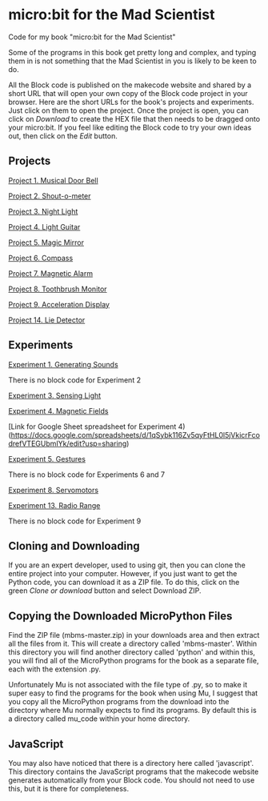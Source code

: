 # micro:bit for the Mad Scientist

Code for my book "micro:bit for the Mad Scientist"

Some of the programs in this book get pretty long and complex, and typing them in is not something that the Mad Scientist in you is likely to be keen to do. 

All the Block code is published on the makecode website and shared by a short URL that will open your own copy of the Block code project in your browser. Here are the short URLs for the book's projects and experiments. Just click on them to open the project. Once the project is open, you can click on _Download_ to create the HEX file that then needs to be dragged onto your micro:bit. If you feel like editing the Block code to try your own ideas out, then click on the _Edit_ button.

## Projects

[Project 1. Musical Door Bell](https://makecode.microbit.org/_bo6T1f286Kos)

[Project 2. Shout-o-meter](https://makecode.microbit.org/_0drcfrM7kUE6)

[Project 3. Night Light](https://makecode.microbit.org/_Tf4E9w3xb0sU)

[Project 4. Light Guitar](https://makecode.microbit.org/_HxdFekC57XkA)

[Project 5. Magic Mirror](https://makecode.microbit.org/_ERbTiwTzY0zu)

[Project 6. Compass](https://makecode.microbit.org/_YKE4j3io9Wxu)

[Project 7. Magnetic Alarm](https://makecode.microbit.org/_Fab659PCW4VL)

[Project 8. Toothbrush Monitor](https://makecode.microbit.org/_Dh7VJw3Hz1Wx)

[Project 9. Acceleration Display](https://makecode.microbit.org/_Vu8cdtPzpbrq)

[Project 14. Lie Detector](https://makecode.microbit.org/_Evx91c7wP0ca)





## Experiments

[Experiment 1. Generating Sounds](https://makecode.microbit.org/_eerYohUaWVqp)

There is no block code for Experiment 2

[Experiment 3. Sensing Light](https://makecode.microbit.org/_WzAc3vfXcKg1) 

[Experiment 4. Magnetic Fields](https://makecode.microbit.org/_hDq1oUCTaR7F) 

[Link for Google Sheet spreadsheet for Experiment 4)(https://docs.google.com/spreadsheets/d/1qSybk116Zv5qyFtHL0l5jVkicrFcodrefVTEGUbmIYk/edit?usp=sharing)


[Experiment 5. Gestures](https://makecode.microbit.org/_hX3Cx5AFm2X7)

There is no block code for Experiments 6 and 7

[Experiment 8. Servomotors](https://makecode.microbit.org/_RsRRuvUH89kL)

[Experiment 13. Radio Range](https://makecode.microbit.org/_ED6Rw8KL8hro)


There is no block code for Experiment 9


## Cloning and Downloading 

If you are an expert developer, used to using git, then you can clone the entire project into your computer. However, if you just want to get the Python code, you can download it as a ZIP file. To do this, click on the green _Clone or download_ button and select Download ZIP.


## Copying the Downloaded MicroPython Files

Find the ZIP file (mbms-master.zip) in your downloads area and then extract all the files from it. This will create a directory called 'mbms-master'. Within this directory you will find another directory called 'python' and within this, you will find all of the MicroPython programs for the book as a separate file, each with the extension .py.

Unfortunately Mu is not associated with the file type of .py, so to make it super easy to find the programs for the book when using Mu, I suggest that you copy all the MicroPython programs from the download into the directory where Mu normally expects to find its programs. By default this is a directory called mu_code within your home directory.


## JavaScript

You may also have noticed that there is a directory here called 'javascript'. This directory contains the JavaScript programs that the makecode website generates automatically from your Block code. You should not need to use this, but it is there for completeness.
